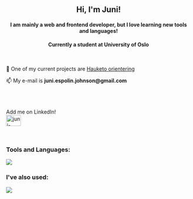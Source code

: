 <h2 align="center">Hi, I'm Juni!</h1>

<h4 align="center">I am mainly a web and frontend developer, but I love learning new tools and languages!</h3>
<h4 align="center">Currently a student at University of Oslo</h3>
<br/>

<p>🔭 One of my current projects are <a href=https://github.com/Jun1l1ll1/Hauketo_orientering>Hauketo orientering</a></p>
<!-- <p>🌱 I’m currently learning <b>Flutter</b> and <b>Dart</b> while making mobile apps</p> -->
<p>📫 My e-mail is <b>juni.espolin.johnson@gmail.com</b></p>
<br/><br/>

<p align="left"> 
  Add me on LinkedIn! <br/>
  <a href="https://linkedin.com/in/juni-espolin-johnson-118743224" target="blank"><img align="center" src="https://raw.githubusercontent.com/rahuldkjain/github-profile-readme-generator/master/src/images/icons/Social/linked-in-alt.svg" alt="juni-espolin-johnson-118743224" height="30" width="40" /></a>
</p>
<br/>

<h3 align="left">Tools and Languages:</h3>
<img src="https://skillicons.dev/icons?i=git,html,css,js,python,xd,illustrator,svelte,godot,androidstudio,flutter,dart" />

<h3 align="left">I've also used:</h3>
<img src="https://skillicons.dev/icons?i=unity,blender,tailwind,photoshop,java,sqlite" />
<br/>

<!--<p><img align="center" src="https://github-readme-stats.vercel.app/api/top-langs?username=jun1l1ll1&exclude_repo=my_test_repo&show_icons=true&locale=en&layout=compact" alt="jun1l1ll1" /></p>-->
